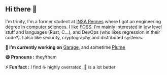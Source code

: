 ## Hi there 👋

I'm trinity, I'm a former student at [INSA Rennes](https://www.insa-rennes.fr/) where I got an engineering degree in computer sciences. I like FOSS.
I'm mainly interested in low level stuff and languages (Rust, C...), and DevOps (who likes regression in their code?). I also like security, cryptography and distributed systems.


**🔭 I’m currently working on** [Garage](https://git.deuxfleurs.fr/Deuxfleurs/garage/), and sometime [Plume](git.joinplu.me/Plume/Plume/)

**😄 Pronouns :** they/them

**⚡ Fun fact :** I find ☕ highly overrated, 🍵 is a lot better

